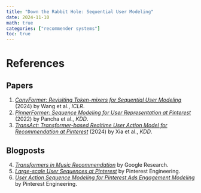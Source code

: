 ```yaml
---
title: "Down the Rabbit Hole: Sequential User Modeling"
date: 2024-11-10
math: true
categories: ["recommender systems"]
toc: true
---
```



# References

## Papers
1. [*ConvFormer: Revisiting Token-mixers for Sequential User Modeling*](https://openreview.net/forum?id=Gny0PVtKz2) (2024) by Wang et al., *ICLR*.
2. [*PinnerFormer: Sequence Modeling for User Representation at Pinterest*](https://arxiv.org/abs/2205.04507) (2022) by Pancha et al., *KDD*.
3. [*TransAct: Transformer-based Realtime User Action Model for Recommendation at Pinterest*](https://arxiv.org/abs/2306.00248) (2024) by Xia et al., *KDD*.


## Blogposts
4. [*Transformers in Music Recommendation*](https://research.google/blog/transformers-in-music-recommendation/) by Google Research.
5. [*Large-scale User Sequences at Pinterest*](https://medium.com/pinterest-engineering/large-scale-user-sequences-at-pinterest-78a5075a3fe9) by Pinterest Engineering.
6. [*User Action Sequence Modeling for Pinterest Ads Engagement Modeling*](https://medium.com/pinterest-engineering/user-action-sequence-modeling-for-pinterest-ads-engagement-modeling-21139cab8f4e) by Pinterest Engineering.
